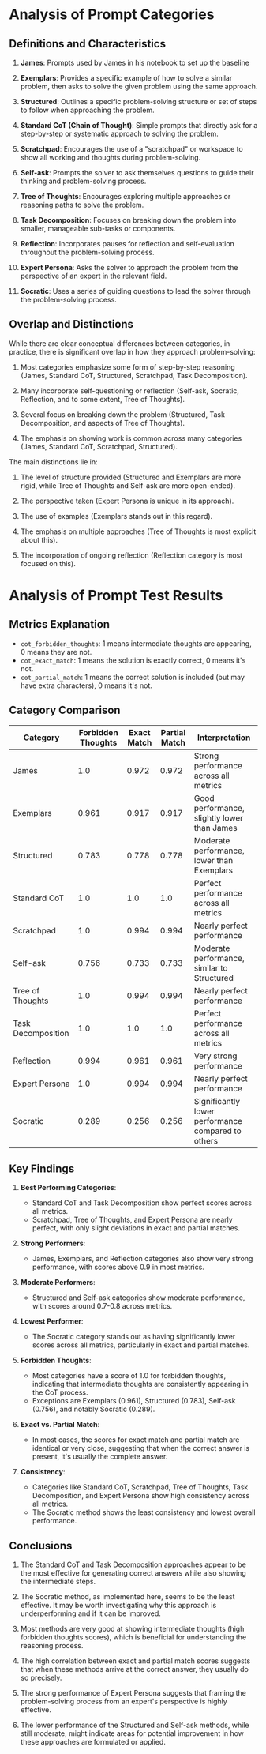 # Analysis of Prompt Categories

## Definitions and Characteristics

1. **James**: Prompts used by James in his notebook to set up the baseline

2. **Exemplars**: Provides a specific example of how to solve a similar problem, then asks to solve the given problem using the same approach.

3. **Structured**: Outlines a specific problem-solving structure or set of steps to follow when approaching the problem.

4. **Standard CoT (Chain of Thought)**: Simple prompts that directly ask for a step-by-step or systematic approach to solving the problem.

5. **Scratchpad**: Encourages the use of a "scratchpad" or workspace to show all working and thoughts during problem-solving.

6. **Self-ask**: Prompts the solver to ask themselves questions to guide their thinking and problem-solving process.

7. **Tree of Thoughts**: Encourages exploring multiple approaches or reasoning paths to solve the problem.

8. **Task Decomposition**: Focuses on breaking down the problem into smaller, manageable sub-tasks or components.

9. **Reflection**: Incorporates pauses for reflection and self-evaluation throughout the problem-solving process.

10. **Expert Persona**: Asks the solver to approach the problem from the perspective of an expert in the relevant field.

11. **Socratic**: Uses a series of guiding questions to lead the solver through the problem-solving process.


## Overlap and Distinctions

While there are clear conceptual differences between categories, in practice, there is significant overlap in how they approach problem-solving:

1. Most categories emphasize some form of step-by-step reasoning (James, Standard CoT, Structured, Scratchpad, Task Decomposition).

2. Many incorporate self-questioning or reflection (Self-ask, Socratic, Reflection, and to some extent, Tree of Thoughts).

3. Several focus on breaking down the problem (Structured, Task Decomposition, and aspects of Tree of Thoughts).

4. The emphasis on showing work is common across many categories (James, Standard CoT, Scratchpad, Structured).

The main distinctions lie in:

1. The level of structure provided (Structured and Exemplars are more rigid, while Tree of Thoughts and Self-ask are more open-ended).

2. The perspective taken (Expert Persona is unique in its approach).

3. The use of examples (Exemplars stands out in this regard).

4. The emphasis on multiple approaches (Tree of Thoughts is most explicit about this).

5. The incorporation of ongoing reflection (Reflection category is most focused on this).


# Analysis of Prompt Test Results

## Metrics Explanation
- `cot_forbidden_thoughts`: 1 means intermediate thoughts are appearing, 0 means they are not.
- `cot_exact_match`: 1 means the solution is exactly correct, 0 means it's not.
- `cot_partial_match`: 1 means the correct solution is included (but may have extra characters), 0 means it's not.

## Category Comparison

| Category | Forbidden Thoughts | Exact Match | Partial Match | Interpretation |
|----------|---------------------|--------------|----------------|-----------------|
| James | 1.0 | 0.972 | 0.972 | Strong performance across all metrics |
| Exemplars | 0.961 | 0.917 | 0.917 | Good performance, slightly lower than James |
| Structured | 0.783 | 0.778 | 0.778 | Moderate performance, lower than Exemplars |
| Standard CoT | 1.0 | 1.0 | 1.0 | Perfect performance across all metrics |
| Scratchpad | 1.0 | 0.994 | 0.994 | Nearly perfect performance |
| Self-ask | 0.756 | 0.733 | 0.733 | Moderate performance, similar to Structured |
| Tree of Thoughts | 1.0 | 0.994 | 0.994 | Nearly perfect performance |
| Task Decomposition | 1.0 | 1.0 | 1.0 | Perfect performance across all metrics |
| Reflection | 0.994 | 0.961 | 0.961 | Very strong performance |
| Expert Persona | 1.0 | 0.994 | 0.994 | Nearly perfect performance |
| Socratic | 0.289 | 0.256 | 0.256 | Significantly lower performance compared to others |

## Key Findings

1. **Best Performing Categories**:
   - Standard CoT and Task Decomposition show perfect scores across all metrics.
   - Scratchpad, Tree of Thoughts, and Expert Persona are nearly perfect, with only slight deviations in exact and partial matches.

2. **Strong Performers**:
   - James, Exemplars, and Reflection categories also show very strong performance, with scores above 0.9 in most metrics.

3. **Moderate Performers**:
   - Structured and Self-ask categories show moderate performance, with scores around 0.7-0.8 across metrics.

4. **Lowest Performer**:
   - The Socratic category stands out as having significantly lower scores across all metrics, particularly in exact and partial matches.

5. **Forbidden Thoughts**:
   - Most categories have a score of 1.0 for forbidden thoughts, indicating that intermediate thoughts are consistently appearing in the CoT process.
   - Exceptions are Exemplars (0.961), Structured (0.783), Self-ask (0.756), and notably Socratic (0.289).

6. **Exact vs. Partial Match**:
   - In most cases, the scores for exact match and partial match are identical or very close, suggesting that when the correct answer is present, it's usually the complete answer.

7. **Consistency**:
   - Categories like Standard CoT, Scratchpad, Tree of Thoughts, Task Decomposition, and Expert Persona show high consistency across all metrics.
   - The Socratic method shows the least consistency and lowest overall performance.

## Conclusions

1. The Standard CoT and Task Decomposition approaches appear to be the most effective for generating correct answers while also showing the intermediate steps.

2. The Socratic method, as implemented here, seems to be the least effective. It may be worth investigating why this approach is underperforming and if it can be improved.

3. Most methods are very good at showing intermediate thoughts (high forbidden thoughts scores), which is beneficial for understanding the reasoning process.

4. The high correlation between exact and partial match scores suggests that when these methods arrive at the correct answer, they usually do so precisely.

5. The strong performance of Expert Persona suggests that framing the problem-solving process from an expert's perspective is highly effective.

6. The lower performance of the Structured and Self-ask methods, while still moderate, might indicate areas for potential improvement in how these approaches are formulated or applied.


